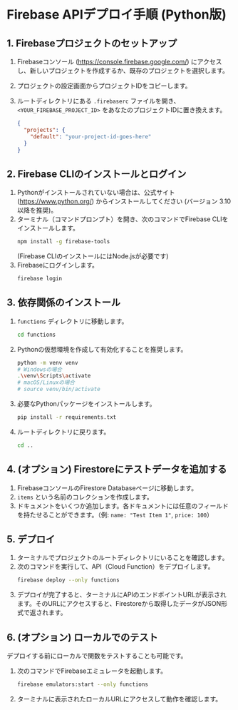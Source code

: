 # Firebase APIデプロイ手順 (Python版)

## 1. Firebaseプロジェクトのセットアップ

1.  Firebaseコンソール (https://console.firebase.google.com/) にアクセスし、新しいプロジェクトを作成するか、既存のプロジェクトを選択します。
2.  プロジェクトの設定画面からプロジェクトIDをコピーします。
3.  ルートディレクトリにある `.firebaserc` ファイルを開き、`<YOUR_FIREBASE_PROJECT_ID>` をあなたのプロジェクトIDに置き換えます。

    ```json
    {
      "projects": {
        "default": "your-project-id-goes-here"
      }
    }
    ```

## 2. Firebase CLIのインストールとログイン

1.  Pythonがインストールされていない場合は、公式サイト (https://www.python.org/) からインストールしてください (バージョン 3.10 以降を推奨)。
2.  ターミナル（コマンドプロンプト）を開き、次のコマンドでFirebase CLIをインストールします。
    ```bash
    npm install -g firebase-tools
    ```
    (Firebase CLIのインストールにはNode.jsが必要です)
3.  Firebaseにログインします。
    ```bash
    firebase login
    ```

## 3. 依存関係のインストール

1.  `functions` ディレクトリに移動します。
    ```bash
    cd functions
    ```
2.  Pythonの仮想環境を作成して有効化することを推奨します。
    ```bash
    python -m venv venv
    # Windowsの場合
    .\venv\Scripts\activate
    # macOS/Linuxの場合
    # source venv/bin/activate
    ```
3.  必要なPythonパッケージをインストールします。
    ```bash
    pip install -r requirements.txt
    ```
4.  ルートディレクトリに戻ります。
    ```bash
    cd ..
    ```

## 4. (オプション) Firestoreにテストデータを追加する

1.  FirebaseコンソールのFirestore Databaseページに移動します。
2.  `items` という名前のコレクションを作成します。
3.  ドキュメントをいくつか追加します。各ドキュメントには任意のフィールドを持たせることができます。（例: `name: "Test Item 1"`, `price: 100`）

## 5. デプロイ

1.  ターミナルでプロジェクトのルートディレクトリにいることを確認します。
2.  次のコマンドを実行して、API（Cloud Function）をデプロイします。
    ```bash
    firebase deploy --only functions
    ```
3.  デプロイが完了すると、ターミナルにAPIのエンドポイントURLが表示されます。そのURLにアクセスすると、Firestoreから取得したデータがJSON形式で返されます。

## 6. (オプション) ローカルでのテスト

デプロイする前にローカルで関数をテストすることも可能です。

1.  次のコマンドでFirebaseエミュレータを起動します。
    ```bash
    firebase emulators:start --only functions
    ```
2.  ターミナルに表示されたローカルURLにアクセスして動作を確認します。
